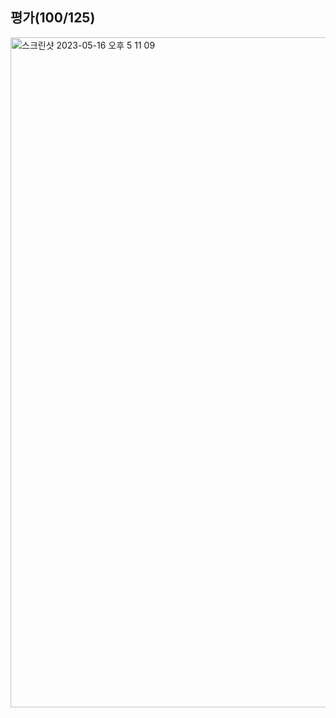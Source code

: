 ## 평가(100/125)
<img width="1072" alt="스크린샷 2023-05-16 오후 5 11 09" src="https://github.com/Ssuamje/42Seoul/assets/105692206/c0d120b1-64c5-459c-86a1-d95635634298">
